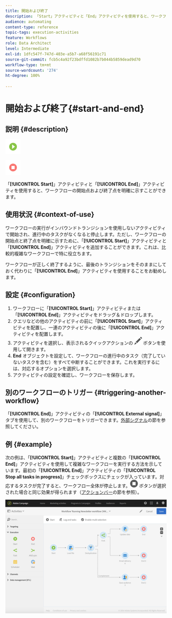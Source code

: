 ```yaml
---
title: 開始および終了
description: 「Start」アクティビティと「End」アクティビティを使用すると、ワークフローの開始点および終了点を明確に示すことができます。
audience: automating
content-type: reference
topic-tags: execution-activities
feature: Workflows
role: Data Architect
level: Intermediate
exl-id: 1dfc547f-747d-403e-a5b7-a68f56191c71
source-git-commit: fcb5c4a92f23bdffd1082b7b044b5859dead9d70
workflow-type: tm+mt
source-wordcount: '274'
ht-degree: 100%

---
```


# 開始および終了{#start-and-end}

## 説明 {#description}

![](assets/start.png)

![](assets/end.png)

「**[!UICONTROL Start]**」アクティビティと「**[!UICONTROL End]**」アクティビティを使用すると、ワークフローの開始点および終了点を明確に示すことができます。

## 使用状況 {#context-of-use}

ワークフローの実行がインバウンドトランジションを使用しないアクティビティで開始され、進行中のタスクがなくなると停止します。ただし、ワークフローの開始点と終了点を明確に示すために、「**[!UICONTROL Start]**」アクティビティと「**[!UICONTROL End]**」アクティビティを追加することができます。これは、比較的複雑なワークフローで特に役立ちます。

ワークフローが正しく終了するように、最後のトランジションをそのままにしておく代わりに「**[!UICONTROL End]**」アクティビティを使用することをお勧めします。

## 設定 {#configuration}

1. ワークフローに「**[!UICONTROL Start]**」アクティビティまたは「**[!UICONTROL End]**」アクティビティをドラッグ＆ドロップします。
1. クエリなどの他のアクティビティの前に「**[!UICONTROL Start]**」アクティビティを配置し、一連のアクティビティの後に「**[!UICONTROL End]**」アクティビティを配置します。
1. アクティビティを選択し、表示されるクイックアクションの ![](assets/edit_darkgrey-24px.png) ボタンを使用して開きます。
1. **End** オブジェクトを設定して、ワークフローの進行中のタスク（完了していないタスクを含む）をすべて中断することができます。これを実行するには、対応するオプションを選択します。
1. アクティビティの設定を確認し、ワークフローを保存します。

## 別のワークフローのトリガー {#triggering-another-workflow}

「**[!UICONTROL End]**」アクティビティの「**[!UICONTROL External signal]**」タブを使用して、別のワークフローをトリガーできます。[外部シグナル](../../automating/using/external-signal.md)の節を参照してください。

## 例 {#example}

次の例は、「**[!UICONTROL Start]**」アクティビティと複数の「**[!UICONTROL End]**」アクティビティを使用して複雑なワークフローを実行する方法を示しています。最初の「**[!UICONTROL End]**」アクティビティの「**[!UICONTROL Stop all tasks in progress]**」チェックボックスにチェックが入っています。対応するタスクが完了すると、ワークフロー全体が停止します。![](assets/stop_darkgrey-24px.png) ボタンが選択された場合と同じ効果が得られます（[アクションバー](../../automating/using/workflow-interface.md#action-bar)の節を参照）。

![](assets/wkf_start_end_example.png)
